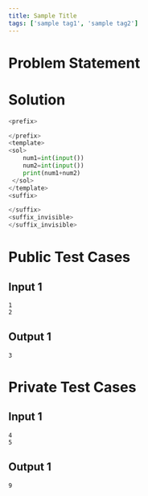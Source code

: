 ```yaml
---
title: Sample Title
tags: ['sample tag1', 'sample tag2']
---
```


# Problem Statement

# Solution
```python test.py  -r 'python test.py'
<prefix>

</prefix>
<template>
<sol>
    num1=int(input())
    num2=int(input())
    print(num1+num2)
 </sol>
</template>
<suffix>

</suffix>
<suffix_invisible>
</suffix_invisible>
```

# Public Test Cases

## Input 1


```
1
2
```

## Output 1

```
3
```


# Private Test Cases

## Input 1

```
4
5
```

## Output 1

```
9
```
